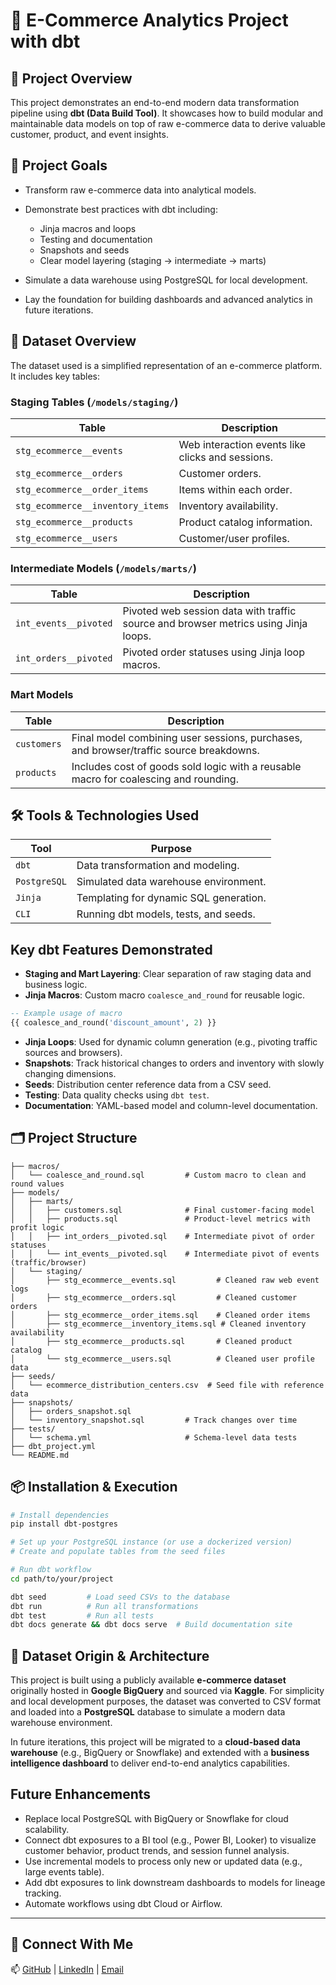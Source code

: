 # 🛒 E-Commerce Analytics Project with dbt

## 📌 Project Overview

This project demonstrates an end-to-end modern data transformation pipeline using **dbt (Data Build Tool)**. It showcases how to build modular and maintainable data models on top of raw e-commerce data to derive valuable customer, product, and event insights.

## 🎯 Project Goals

* Transform raw e-commerce data into analytical models.
* Demonstrate best practices with dbt including:

  * Jinja macros and loops
  * Testing and documentation
  * Snapshots and seeds
  * Clear model layering (staging → intermediate → marts)
* Simulate a data warehouse using PostgreSQL for local development.
* Lay the foundation for building dashboards and advanced analytics in future iterations.

## 🧾 Dataset Overview

The dataset used is a simplified representation of an e-commerce platform. It includes key tables:

### Staging Tables (`/models/staging/`)

| Table                            | Description                                      |
| -------------------------------- | ------------------------------------------------ |
| `stg_ecommerce__events`          | Web interaction events like clicks and sessions. |
| `stg_ecommerce__orders`          | Customer orders.                                 |
| `stg_ecommerce__order_items`     | Items within each order.                         |
| `stg_ecommerce__inventory_items` | Inventory availability.                          |
| `stg_ecommerce__products`        | Product catalog information.                     |
| `stg_ecommerce__users`           | Customer/user profiles.                          |

### Intermediate Models (`/models/marts/`)

| Table                 | Description                                                                         |
| --------------------- | ----------------------------------------------------------------------------------- |
| `int_events__pivoted` | Pivoted web session data with traffic source and browser metrics using Jinja loops. |
| `int_orders__pivoted` | Pivoted order statuses using Jinja loop macros.                                     |

### Mart Models

| Table       | Description                                                                            |
| ----------- | -------------------------------------------------------------------------------------- |
| `customers` | Final model combining user sessions, purchases, and browser/traffic source breakdowns. |
| `products`  | Includes cost of goods sold logic with a reusable macro for coalescing and rounding.   |

## 🛠 Tools & Technologies Used

| Tool         | Purpose                                |
| ------------ | -------------------------------------- |
| `dbt`        | Data transformation and modeling.      |
| `PostgreSQL` | Simulated data warehouse environment.  |
| `Jinja`      | Templating for dynamic SQL generation. |
| `CLI`        | Running dbt models, tests, and seeds.  |

##  Key dbt Features Demonstrated

* **Staging and Mart Layering**: Clear separation of raw staging data and business logic.
* **Jinja Macros**: Custom macro `coalesce_and_round` for reusable logic.

```sql
-- Example usage of macro
{{ coalesce_and_round('discount_amount', 2) }}
```

* **Jinja Loops**: Used for dynamic column generation (e.g., pivoting traffic sources and browsers).
* **Snapshots**: Track historical changes to orders and inventory with slowly changing dimensions.
* **Seeds**: Distribution center reference data from a CSV seed.
* **Testing**: Data quality checks using `dbt test`.
* **Documentation**: YAML-based model and column-level documentation.

## 🗂️ Project Structure

```
├── macros/
│   └── coalesce_and_round.sql         # Custom macro to clean and round values
├── models/
│   ├── marts/
│   │   ├── customers.sql              # Final customer-facing model
│   │   ├── products.sql               # Product-level metrics with profit logic
│   │   ├── int_orders__pivoted.sql    # Intermediate pivot of order statuses
│   │   └── int_events__pivoted.sql    # Intermediate pivot of events (traffic/browser)
│   └── staging/
│       ├── stg_ecommerce__events.sql         # Cleaned raw web event logs
│       ├── stg_ecommerce__orders.sql         # Cleaned customer orders
│       ├── stg_ecommerce__order_items.sql    # Cleaned order items
│       ├── stg_ecommerce__inventory_items.sql # Cleaned inventory availability
│       ├── stg_ecommerce__products.sql       # Cleaned product catalog
│       └── stg_ecommerce__users.sql          # Cleaned user profile data
├── seeds/
│   └── ecommerce_distribution_centers.csv  # Seed file with reference data
├── snapshots/
│   ├── orders_snapshot.sql
│   └── inventory_snapshot.sql         # Track changes over time
├── tests/
│   └── schema.yml                     # Schema-level data tests
├── dbt_project.yml
└── README.md
```

## 📦 Installation & Execution

```bash
# Install dependencies
pip install dbt-postgres

# Set up your PostgreSQL instance (or use a dockerized version)
# Create and populate tables from the seed files

# Run dbt workflow
cd path/to/your/project

dbt seed         # Load seed CSVs to the database
dbt run          # Run all transformations
dbt test         # Run all tests
dbt docs generate && dbt docs serve  # Build documentation site
```

## 📌 Dataset Origin & Architecture

This project is built using a publicly available **e-commerce dataset** originally hosted in **Google BigQuery** and sourced via **Kaggle**. For simplicity and local development purposes, the dataset was converted to CSV format and loaded into a **PostgreSQL** database to simulate a modern data warehouse environment.

In future iterations, this project will be migrated to a **cloud-based data warehouse** (e.g., BigQuery or Snowflake) and extended with a **business intelligence dashboard** to deliver end-to-end analytics capabilities.

##  Future Enhancements

*  Replace local PostgreSQL with BigQuery or Snowflake for cloud scalability.
*  Connect dbt exposures to a BI tool (e.g., Power BI, Looker) to visualize customer behavior, product trends, and session funnel analysis.
*  Use incremental models to process only new or updated data (e.g., large events table).
*  Add dbt exposures to link downstream dashboards to models for lineage tracking.
*  Automate workflows using dbt Cloud or Airflow.

---

## 🤝 Connect With Me

📫 [GitHub](https://github.com/mohamed-laymouna) | [LinkedIn](https://linkedin.com/in/yourprofile) | [Email](mohamed.laymouna@email.com)
